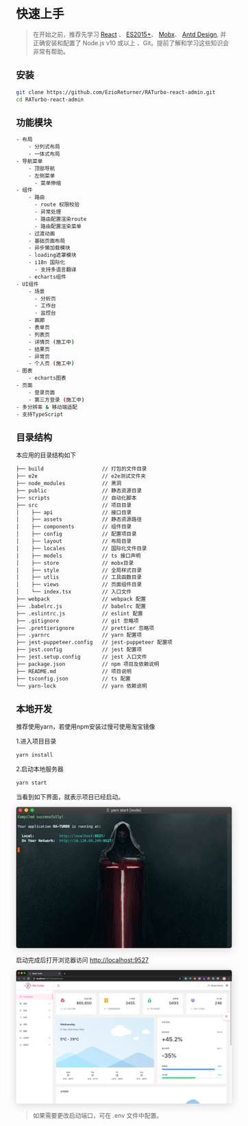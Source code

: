 # 快速上手

> 在开始之前，推荐先学习 [React](https://reactjs.org/) 、 [ES2015+](http://es6.ruanyifeng.com/)、 [Mobx](https://mobx.js.org/)、  [Antd Design](https://ant.design/docs/react/introduce-cn), 并正确安装和配置了 Node.js v10 或以上 、Git。提前了解和学习这些知识会非常有帮助。

## 安装

```bash
git clone https://github.com/EzioReturner/RATurbo-react-admin.git
cd RATurbo-react-admin
```

## 功能模块

```bash
- 布局
    - 分列式布局
    - 一体式布局
- 导航菜单
    - 顶部导航
    - 左侧菜单
      - 菜单伸缩
- 组件
    - 路由
      - route 权限校验
      - 异常处理
      - 路由配置渲染route
      - 路由配置渲染菜单
    - 过渡动画
    - 基础页面布局
    - 异步懒加载模块
    - loading遮罩模块
    - i18n 国际化
      - 支持多语言翻译
    - echarts组件
- UI组件
    - 场景
      - 分析页
      - 工作台
      - 监控台
    - 画廊
    - 表单页 
    - 列表页
    - 详情页 (施工中)
    - 结果页
    - 异常页
    - 个人页 (施工中)
- 图表
    - echarts图表
- 页面
    - 登录页面
    - 第三方登录 (施工中)
- 多分辨率 & 移动端适配 
- 支持TypeScript
```

## 目录结构

本应用的目录结构如下

```bash
├── build                   // 打包的文件目录
├── e2e                     // e2e测试文件夹
├── node_modules            // 黑洞
├── public                  // 静态资源目录
├── scripts                 // 自动化脚本
├── src                     // 项目目录
│    ├── api                // 接口目录
│    ├── assets             // 静态资源路径
│    ├── components         // 组件目录
│    ├── config             // 配置项目录
│    ├── layout             // 布局目录
│    ├── locales            // 国际化文件目录
│    ├── models             // ts 接口声明
│    ├── store              // mobx目录
│    ├── style              // 全局样式目录
│    ├── utlis              // 工具函数目录
│    ├── views              // 页面组件目录
│    └── index.tsx          // 入口文件
├── webpack                 // webpack 配置
├── .babelrc.js             // babelrc 配置
├── .eslintrc.js            // eslint 配置
├── .gitignore              // git 忽略项
├── .prettierignore         // prettier 忽略项
├── .yarnrc                 // yarn 配置项
├── jest-puppeteer.config   // jest-puppeteer 配置项
├── jest.config             // jest 配置项
├── jest.setup.config       // jest 入口文件
├── package.json            // npm 项目及依赖说明
├── README.md               // 项目说明
├── tsconfig.json           // ts 配置
└── yarn-lock               // yarn 依赖说明
```

## 本地开发
推荐使用yarn，若使用npm安装过慢可使用淘宝镜像

1.进入项目目录
```bash
yarn install
```

2.启动本地服务器
```bash
yarn start
```

当看到如下界面，就表示项目已经启动。 

 <img alt="terminal" style="box-shadow: 0 3px 20px 0 rgba(189, 189, 189, 0.6);border-radius: 5px;" src="./media/terminal.png">

启动完成后打开浏览器访问 [http://localhost:9527](http://localhost:9527)

 <img alt="split-layout" style="box-shadow: 0 3px 20px 0 rgba(189, 189, 189, 0.6);border-radius: 5px;" src="./media/splitLayout.png">
 
> 如果需要更改启动端口，可在 .env 文件中配置。
